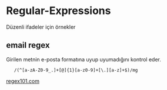 # Regular-Expressions
Düzenli ifadeler için örnekler


## email regex
Girilen metnin e-posta formatına uyup uyumadığını kontrol eder.
```regexp
   /(^[a-zA-Z0-9_.]+[@]{1}[a-z0-9]+[\.][a-z]+$)/mg
```
[regex101.com](https://regex101.com/r/9lJGml/1)
